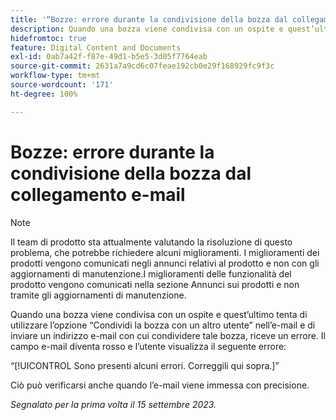 ```yaml
---
title: '“Bozze: errore durante la condivisione della bozza dal collegamento e-mail”'
description: Quando una bozza viene condivisa con un ospite e quest’ultimo tenta di utilizzare l’opzione Condividi la bozza con un altro utente nell’e-mail e di inviare un indirizzo e-mail con cui condividere tale bozza, riceve un errore. Il campo e-mail diventa rosso e l’utente visualizza un errore.
hidefromtoc: true
feature: Digital Content and Documents
exl-id: 0ab7a42f-f87e-49d1-b5e5-3d05f7764eab
source-git-commit: 2631a7a9cd6c07feae192cb0e29f168929fc9f3c
workflow-type: tm+mt
source-wordcount: '171'
ht-degree: 100%

---
```


# Bozze: errore durante la condivisione della bozza dal collegamento e-mail

>[!NOTE]
>
>Il team di prodotto sta attualmente valutando la risoluzione di questo problema, che potrebbe richiedere alcuni miglioramenti. I miglioramenti dei prodotti vengono comunicati negli annunci relativi al prodotto e non con gli aggiornamenti di manutenzione.I miglioramenti delle funzionalità del prodotto vengono comunicati nella sezione Annunci sui prodotti e non tramite gli aggiornamenti di manutenzione.

Quando una bozza viene condivisa con un ospite e quest’ultimo tenta di utilizzare l’opzione “Condividi la bozza con un altro utente” nell’e-mail e di inviare un indirizzo e-mail con cui condividere tale bozza, riceve un errore. Il campo e-mail diventa rosso e l’utente visualizza il seguente errore:

“[!UICONTROL Sono presenti alcuni errori. Correggili qui sopra.]”

Ciò può verificarsi anche quando l’e-mail viene immessa con precisione.

_Segnalato per la prima volta il 15 settembre 2023._
